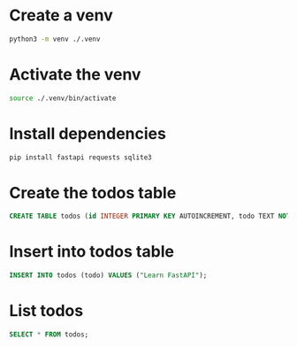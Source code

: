# Create a venv
```sh
python3 -m venv ./.venv
```
# Activate the venv
```sh
source ./.venv/bin/activate
```

# Install dependencies
```sh
pip install fastapi requests sqlite3
```

# Create the todos table
```sql
CREATE TABLE todos (id INTEGER PRIMARY KEY AUTOINCREMENT, todo TEXT NOT NULL);
```

# Insert into todos table
```sql
INSERT INTO todos (todo) VALUES ("Learn FastAPI");
```

# List todos
```sql
SELECT * FROM todos;
```
